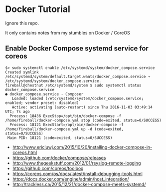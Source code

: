# Docker Tutorial

Ignore this repo.

It only contains notes from my stumbles on Docker / CoreOS

## Enable Docker Compose systemd service for coreos

```shell
$> sudo systemctl enable /etc/systemd/system/docker_compose.service
Created symlink /etc/systemd/system/default.target.wants/docker_compose.service → /etc/systemd/system/docker_compose.service.
fireball@chestnut /etc/systemd/system $ sudo systemctl status docker_compose.service
● docker_compose.service - Composer
   Loaded: loaded (/etc/systemd/system/docker_compose.service; enabled; vendor preset: disabled)
   Active: activating (auto-restart) since Thu 2016-11-03 03:49:14 UTC; 7s ago
  Process: 18436 ExecStop=/opt/bin/docker-compose -f /home/fireball/docker-compose.yml stop (code=exited, status=0/SUCCESS)
  Process: 18121 ExecStart=/opt/bin/docker-compose -f /home/fireball/docker-compose.yml up -d (code=exited, status=0/SUCCESS)
 Main PID: 18121 (code=exited, status=0/SUCCESS)
```

* http://www.ericluwj.com/2015/10/20/installing-docker-compose-in-coreos.html
* https://github.com/docker/compose/releases
* http://www.thegeekstuff.com/2012/01/rsyslog-remote-logging
* https://github.com/coreos/toolbox
* https://coreos.com/os/docs/latest/install-debugging-tools.html
* https://docs.docker.com/engine/admin/host_integration/
* http://trackless.ca/2015/12/21/docker-compose-meets-systemd/
